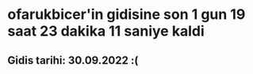 # ofarukbicer'in gidisine son 1 gun 19 saat 23 dakika 11 saniye kaldi

## Gidis tarihi: 30.09.2022 :(